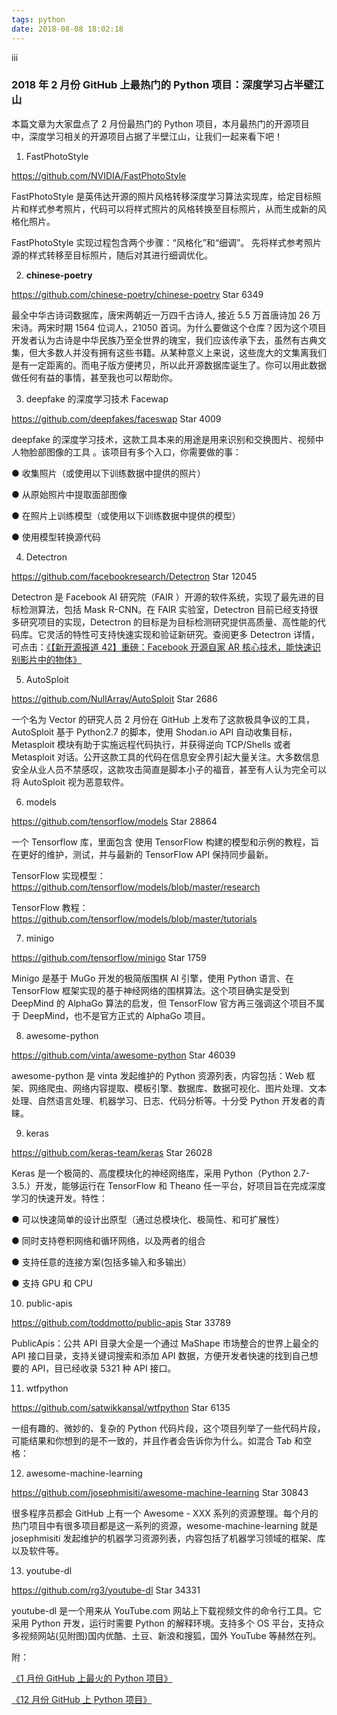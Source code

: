 ```yaml
---
tags: python
date: 2018-08-08 18:02:18
---
```


iii

### 2018 年 2 月份 GitHub 上最热门的 Python 项目：深度学习占半壁江山

本篇文章为大家盘点了 2 月份最热门的 Python 项目，本月最热门的开源项目中，深度学习相关的开源项目占据了半壁江山，让我们一起来看下吧！

1.  FastPhotoStyle

https://github.com/NVIDIA/FastPhotoStyle

FastPhotoStyle 是英伟达开源的照片风格转移深度学习算法实现库，给定目标照片和样式参考照片，代码可以将样式照片的风格转换至目标照片，从而生成新的风格化照片。

FastPhotoStyle 实现过程包含两个步骤：“风格化”和“细调”。 先将样式参考照片源的样式转移至目标照片，随后对其进行细调优化。

2.  **chinese-poetry**

https://github.com/chinese-poetry/chinese-poetry Star 6349

最全中华古诗词数据库，唐宋两朝近一万四千古诗人, 接近 5.5 万首唐诗加 26 万宋诗。两宋时期 1564 位词人，21050 首词。为什么要做这个仓库？因为这个项目开发者认为古诗是中华民族乃至全世界的瑰宝，我们应该传承下去，虽然有古典文集，但大多数人并没有拥有这些书籍。从某种意义上来说，这些庞大的文集离我们是有一定距离的。而电子版方便拷贝，所以此开源数据库诞生了。你可以用此数据做任何有益的事情，甚至我也可以帮助你。

3.  deepfake 的深度学习技术 Facewap

https://github.com/deepfakes/faceswap Star 4009

deepfake 的深度学习技术，这款工具本来的用途是用来识别和交换图片、视频中人物脸部图像的工具 。该项目有多个入口，你需要做的事：

● 收集照片（或使用以下训练数据中提供的照片）

● 从原始照片中提取面部图像

● 在照片上训练模型（或使用以下训练数据中提供的模型）

● 使用模型转换源代码

4.  Detectron

https://github.com/facebookresearch/Detectron Star 12045

Detectron 是 Facebook AI 研究院（FAIR ）开源的软件系统，实现了最先进的目标检测算法，包括 Mask R-CNN。在 FAIR 实验室，Detectron 目前已经支持很多研究项目的实现，Detectron 的目标是为目标检测研究提供高质量、高性能的代码库。它灵活的特性可支持快速实现和验证新研究。查阅更多 Detectron 详情，可点击：[《【新开源报道 42】重磅：Facebook 开源自家 AR 核心技术，能快速识别影片中的物体》](https://mp.weixin.qq.com/s?__biz=MzA3NzA2MDMyNA==&mid=2650346818&idx=1&sn=07f54f4399fdd61ea9ed06610606bb13&chksm=875a74c9b02dfddf75788affd2f6c53b1c33992d0fecf8954944c2c73ffe3848218de4813265&scene=21#wechat_redirect)

5.  AutoSploit

https://github.com/NullArray/AutoSploit Star 2686

一个名为 Vector 的研究人员 2 月份在 GitHub 上发布了这款极具争议的工具， AutoSploit 基于 Python2.7 的脚本，使用 Shodan.io API 自动收集目标，Metasploit 模块有助于实施远程代码执行，并获得逆向 TCP/Shells 或者 Metasploit 对话。公开这款工具的代码在信息安全界引起大量关注。大多数信息安全从业人员不禁感叹，这款攻击简直是脚本小子的福音，甚至有人认为完全可以将 AutoSploit 视为恶意软件。

6.  models

https://github.com/tensorflow/models Star 28864

一个 Tensorflow 库，里面包含 使用 TensorFlow 构建的模型和示例的教程，旨在更好的维护，测试，并与最新的 TensorFlow API 保持同步最新。

TensorFlow 实现模型：https://github.com/tensorflow/models/blob/master/research

TensorFlow 教程：https://github.com/tensorflow/models/blob/master/tutorials

7.  minigo

https://github.com/tensorflow/minigo Star 1759

Minigo 是基于 MuGo 开发的极简版围棋 AI 引擎，使用 Python 语言、在 TensorFlow 框架实现的基于神经网络的围棋算法。这个项目确实是受到 DeepMind 的 AlphaGo 算法的启发，但 TensorFlow 官方再三强调这个项目不属于 DeepMind，也不是官方正式的 AlphaGo 项目。

8.  awesome-python

https://github.com/vinta/awesome-python Star 46039

awesome-python 是 vinta 发起维护的 Python 资源列表，内容包括：Web 框架、网络爬虫、网络内容提取、模板引擎、数据库、数据可视化、图片处理、文本处理、自然语言处理、机器学习、日志、代码分析等。十分受 Python 开发者的青睐。

9.  keras

https://github.com/keras-team/keras Star 26028

Keras 是一个极简的、高度模块化的神经网络库，采用 Python（Python 2.7-3.5.）开发，能够运行在 TensorFlow 和 Theano 任一平台，好项目旨在完成深度学习的快速开发。特性：

● 可以快速简单的设计出原型（通过总模块化、极简性、和可扩展性）

● 同时支持卷积网络和循环网络，以及两者的组合

● 支持任意的连接方案(包括多输入和多输出）

● 支持 GPU 和 CPU

10. public-apis

https://github.com/toddmotto/public-apis Star 33789

PublicApis：公共 API 目录大全是一个通过 MaShape 市场整合的世界上最全的 API 接口目录，支持关键词搜索和添加 API 数据，方便开发者快速的找到自己想要的 API，目已经收录 5321 种 API 接口。

11. wtfpython

https://github.com/satwikkansal/wtfpython Star 6135

一组有趣的、微妙的、复杂的 Python 代码片段，这个项目列举了一些代码片段，可能结果和你想到的是不一致的，并且作者会告诉你为什么。如混合 Tab 和空格：

12. awesome-machine-learning

https://github.com/josephmisiti/awesome-machine-learning Star 30843

很多程序员都会 GitHub 上有一个 Awesome - XXX 系列的资源整理。每个月的热门项目中有很多项目都是这一系列的资源，wesome-machine-learning 就是 josephmisiti 发起维护的机器学习资源列表，内容包括了机器学习领域的框架、库以及软件等。

13. youtube-dl

https://github.com/rg3/youtube-dl Star 34331

youtube-dl 是一个用来从 YouTube.com 网站上下载视频文件的命令行工具。它采用 Python 开发，运行时需要 Python 的解释环境。支持多个 OS 平台，支持众多视频网站(见附图)国内优酷、土豆、新浪和搜狐，国外 YouTube 等赫然在列。

附：

[《1 月份 GitHub 上最火的 Python 项目》](http://mp.weixin.qq.com/s?__biz=MzA3NzA2MDMyNA==&mid=2650346985&idx=1&sn=fe118dd9057c5234053dc291c148742b&chksm=875a7462b02dfd748280a5aa370e2f78f86baee46a81387a468bf3a17302184dcdaf1c5c63c6&scene=21#wechat_redirect)

[《12 月份 GitHub 上 Python 项目》](http://mp.weixin.qq.com/s?__biz=MzA3NzA2MDMyNA==&mid=2650346724&idx=1&sn=cf454a079323c3d1ca40f74298f5e1d9&chksm=875a756fb02dfc79b93b4d73fbf6868be99dd5ab6c8c516113d9adc5457cde3182c12465dee0&scene=21#wechat_redirect)
